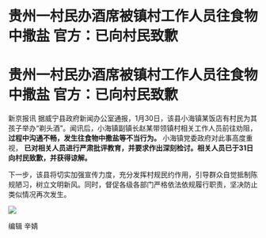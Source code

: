 # 贵州一村民办酒席被镇村工作人员往食物中撒盐 官方：已向村民致歉

# 贵州一村民办酒席被镇村工作人员往食物中撒盐 官方：已向村民致歉

新京报讯 据威宁县政府新闻办公室通报，1月30日，该县小海镇某饭店有村民为其孩子举办“剃头酒”。闻讯后，小海镇副镇长赵某带领镇村相关工作人员前往劝阻，
**过程中沟通不畅，发生往食物中撒盐等不当行为。** 小海镇党委政府对此事高度重视，
**已对相关人员进行严肃批评教育，并要求作出深刻检讨。相关人员已于31日向村民致歉，并获得谅解。**

下一步，该县将切实加强宣传力度，充分发挥村规民约作用，引导群众自觉抵制陈规陋习，树立文明新风。同时，督促各级各部门严格依法依规履行职责，坚决防止类似情况再次发生。

![](https://inews.gtimg.com/om_bt/OWc1HVHVExLg5uaY9ZP80jpLLy_fk1B5OoqLE7XbU_vjoAA/1000)

编辑 辛婧

